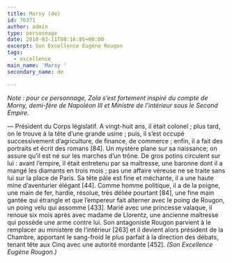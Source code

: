 ```yaml
---
title: Marsy (de)
id: 76371
author: admin
type: personnage
date: 2010-03-11T08:16:05+00:00
excerpt: Son Excellence Eugène Rougon
tags:
  - excellence
main_name: 'Marsy '
secondary_name: de

---
```

_Note : pour ce personnage, Zola s&rsquo;est fortement inspiré du compte de Morny, demi-fère de Napoléon III et Ministre de l&rsquo;intérieur sous le Second Empire._

— Président du Corps législatif. A vingt-huit ans, il était colonel ; plus tard, on le trouve à la tête d’une grande usine ; puis, il s’est occupé successivement d’agriculture, de finance, de commerce ; enfin, il a fait des portraits et écrit des romans [84]. Un mystère plane sur sa naissance; on assure qu’il est né sur les marches d’un trône. De gros potins circulent sur lui : avant l’empire, il était entretenu par sa maîtresse, une baronne dont il a mangé les diamants en trois mois ; pas une affaire véreuse ne se traite sans lui sur la place de Paris. Sa tête pâle est fine et méchante, il a une haute mine d’aventurier élégant [44]. Comme homme politique, il a de la poigne, une main de fer, hardie, résolue, très déliée pourtant [84], une fine main gantée qui étrangle et que l’empereur fait alterner avec le poing de Rougon, un poing velu qui assomme [433]. Marié avec une princesse valaque, il renoue six mois après avec madame de Llorentz, une ancienne maîtresse qui possède une arme contre lui. Son antagoniste Rougon parvient à le remplacer au ministère de l’intérieur [263] et il devient alors président de la Chambre, apportant le sang-froid le plus parfait à la direction des débats, tenant tête aux Cinq avec une autorité mordante [452]. _(Son Excellence Eugène Rougon.)_